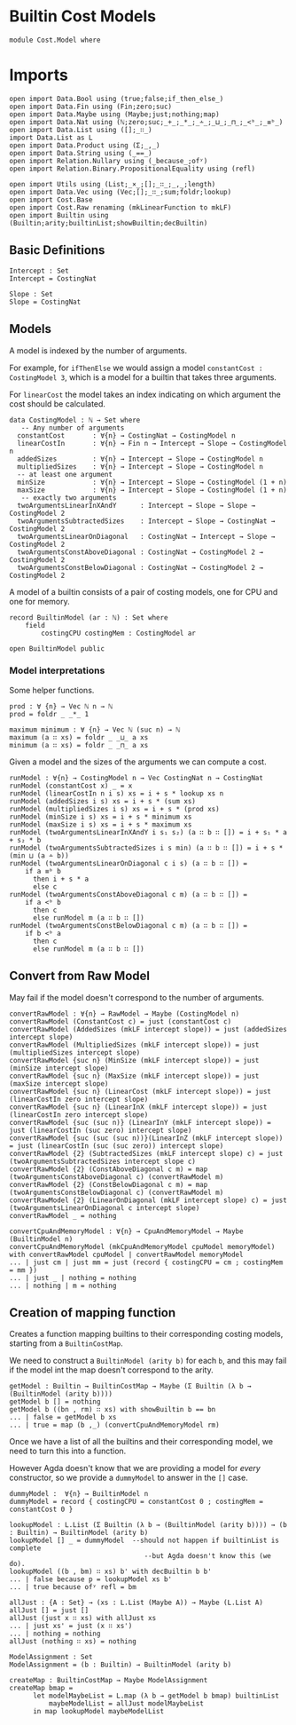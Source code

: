 
# Builtin Cost Models

```
module Cost.Model where 

```

# Imports

```
open import Data.Bool using (true;false;if_then_else_)
open import Data.Fin using (Fin;zero;suc)
open import Data.Maybe using (Maybe;just;nothing;map)
open import Data.Nat using (ℕ;zero;suc;_+_;_*_;_∸_;_⊔_;_⊓_;_<ᵇ_;_≡ᵇ_)
open import Data.List using ([];_∷_)
import Data.List as L 
open import Data.Product using (Σ;_,_)
open import Data.String using (_==_)
open import Relation.Nullary using (_because_;ofʸ)
open import Relation.Binary.PropositionalEquality using (refl)

open import Utils using (List;_×_;[];_∷_;_,_;length)
open import Data.Vec using (Vec;[];_∷_;sum;foldr;lookup) 
open import Cost.Base 
open import Cost.Raw renaming (mkLinearFunction to mkLF)
open import Builtin using (Builtin;arity;builtinList;showBuiltin;decBuiltin)
```

## Basic Definitions

```
Intercept : Set 
Intercept = CostingNat 

Slope : Set 
Slope = CostingNat 
```

## Models

A model is indexed by the number of arguments.

For example, for `ifThenElse` we would assign a model `constantCost : CostingModel 3`,
which is a model for a builtin that takes three arguments.

For `linearCost` the model takes an index indicating on which argument the cost
should be calculated.

``` 
data CostingModel : ℕ → Set where 
   -- Any number of arguments
  constantCost       : ∀{n} → CostingNat → CostingModel n
  linearCostIn       : ∀{n} → Fin n → Intercept → Slope → CostingModel n
  addedSizes         : ∀{n} → Intercept → Slope → CostingModel n 
  multipliedSizes    : ∀{n} → Intercept → Slope → CostingModel n
  -- at least one argument
  minSize            : ∀{n} → Intercept → Slope → CostingModel (1 + n)
  maxSize            : ∀{n} → Intercept → Slope → CostingModel (1 + n)
   -- exactly two arguments 
  twoArgumentsLinearInXAndY      : Intercept → Slope → Slope → CostingModel 2
  twoArgumentsSubtractedSizes    : Intercept → Slope → CostingNat → CostingModel 2
  twoArgumentsLinearOnDiagonal   : CostingNat → Intercept → Slope → CostingModel 2
  twoArgumentsConstAboveDiagonal : CostingNat → CostingModel 2 → CostingModel 2
  twoArgumentsConstBelowDiagonal : CostingNat → CostingModel 2 → CostingModel 2
``` 

A model of a builtin consists of a pair of costing models, one for CPU and one for memory.

```
record BuiltinModel (ar : ℕ) : Set where 
    field 
        costingCPU costingMem : CostingModel ar
        
open BuiltinModel public
```

### Model interpretations

Some helper functions.

```
prod : ∀ {n} → Vec ℕ n → ℕ
prod = foldr _ _*_ 1

maximum minimum : ∀ {n} → Vec ℕ (suc n) → ℕ
maximum (a ∷ xs) = foldr _ _⊔_ a xs
minimum (a ∷ xs) = foldr _ _⊓_ a xs
``` 

Given a model and the sizes of the arguments we can compute a cost.

```
runModel : ∀{n} → CostingModel n → Vec CostingNat n → CostingNat 
runModel (constantCost x) _ = x
runModel (linearCostIn n i s) xs = i + s * lookup xs n
runModel (addedSizes i s) xs = i + s * (sum xs)
runModel (multipliedSizes i s) xs = i + s * (prod xs)
runModel (minSize i s) xs = i + s * minimum xs
runModel (maxSize i s) xs = i + s * maximum xs
runModel (twoArgumentsLinearInXAndY i s₁ s₂) (a ∷ b ∷ []) = i + s₁ * a + s₂ * b 
runModel (twoArgumentsSubtractedSizes i s min) (a ∷ b ∷ []) = i + s * (min ⊔ (a ∸ b))
runModel (twoArgumentsLinearOnDiagonal c i s) (a ∷ b ∷ []) = 
    if a ≡ᵇ b 
      then i + s * a 
      else c
runModel (twoArgumentsConstAboveDiagonal c m) (a ∷ b ∷ []) = 
    if a <ᵇ b 
      then c 
      else runModel m (a ∷ b ∷ [])
runModel (twoArgumentsConstBelowDiagonal c m) (a ∷ b ∷ []) =
    if b <ᵇ a 
      then c 
      else runModel m (a ∷ b ∷ [])
```

## Convert from Raw Model

May fail if the model doesn't correspond to the number of arguments.

```
convertRawModel : ∀{n} → RawModel → Maybe (CostingModel n) 
convertRawModel (ConstantCost c) = just (constantCost c)
convertRawModel (AddedSizes (mkLF intercept slope)) = just (addedSizes intercept slope)
convertRawModel (MultipliedSizes (mkLF intercept slope)) = just (multipliedSizes intercept slope)
convertRawModel {suc n} (MinSize (mkLF intercept slope)) = just (minSize intercept slope)
convertRawModel {suc n} (MaxSize (mkLF intercept slope)) = just (maxSize intercept slope)
convertRawModel {suc n} (LinearCost (mkLF intercept slope)) = just (linearCostIn zero intercept slope)
convertRawModel {suc n} (LinearInX (mkLF intercept slope)) = just (linearCostIn zero intercept slope)
convertRawModel {suc (suc n)} (LinearInY (mkLF intercept slope)) = just (linearCostIn (suc zero) intercept slope)
convertRawModel {suc (suc (suc n))}(LinearInZ (mkLF intercept slope)) = just (linearCostIn (suc (suc zero)) intercept slope)
convertRawModel {2} (SubtractedSizes (mkLF intercept slope) c) = just (twoArgumentsSubtractedSizes intercept slope c)
convertRawModel {2} (ConstAboveDiagonal c m) = map (twoArgumentsConstAboveDiagonal c) (convertRawModel m)
convertRawModel {2} (ConstBelowDiagonal c m) = map (twoArgumentsConstBelowDiagonal c) (convertRawModel m)
convertRawModel {2} (LinearOnDiagonal (mkLF intercept slope) c) = just (twoArgumentsLinearOnDiagonal c intercept slope)
convertRawModel _ = nothing

convertCpuAndMemoryModel : ∀{n} → CpuAndMemoryModel → Maybe (BuiltinModel n)
convertCpuAndMemoryModel (mkCpuAndMemoryModel cpuModel memoryModel) with convertRawModel cpuModel | convertRawModel memoryModel 
... | just cm | just mm = just (record { costingCPU = cm ; costingMem = mm })
... | just _ | nothing = nothing
... | nothing | m = nothing
```

## Creation of mapping function 

Creates a function mapping builtins to their corresponding costing models, 
starting from a `BuiltinCostMap`.

We need to construct a `BuiltinModel (arity b)` for each `b`, and this may fail if
the model int the map doesn't correspond to the arity. 

```
getModel : Builtin → BuiltinCostMap → Maybe (Σ Builtin (λ b → (BuiltinModel (arity b))))
getModel b [] = nothing
getModel b ((bn , rm) ∷ xs) with showBuiltin b == bn 
... | false = getModel b xs
... | true = map (b ,_) (convertCpuAndMemoryModel rm)
``` 

Once we have a list of all the builtins and their corresponding model, 
we need to turn this into a function.  

However Agda doesn't know 
that we are providing a model for *every* constructor, so we 
provide a `dummyModel` to answer in the `[]` case.

``` 
dummyModel :  ∀{n} → BuiltinModel n 
dummyModel = record { costingCPU = constantCost 0 ; costingMem = constantCost 0 }

lookupModel : L.List (Σ Builtin (λ b → (BuiltinModel (arity b)))) → (b : Builtin) → BuiltinModel (arity b)
lookupModel [] _ = dummyModel  --should not happen if builtinList is complete
                                  --but Agda doesn't know this (we do).
lookupModel ((b , bm) ∷ xs) b' with decBuiltin b b'
... | false because p = lookupModel xs b'
... | true because ofʸ refl = bm

allJust : {A : Set} → (xs : L.List (Maybe A)) → Maybe (L.List A)
allJust [] = just []
allJust (just x ∷ xs) with allJust xs 
... | just xs' = just (x ∷ xs')
... | nothing = nothing
allJust (nothing ∷ xs) = nothing

ModelAssignment : Set 
ModelAssignment = (b : Builtin) → BuiltinModel (arity b)

createMap : BuiltinCostMap → Maybe ModelAssignment
createMap bmap = 
      let modelMaybeList = L.map (λ b → getModel b bmap) builtinList 
          maybeModelList = allJust modelMaybeList
      in map lookupModel maybeModelList
``` 